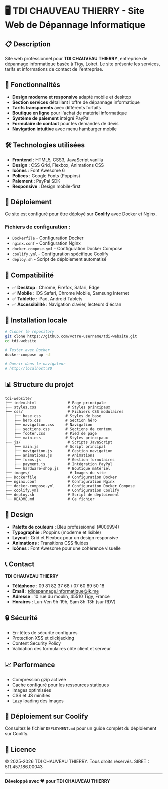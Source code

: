 # 🖥️ TDI CHAUVEAU THIERRY - Site Web de Dépannage Informatique

## 📋 Description

Site web professionnel pour **TDI CHAUVEAU THIERRY**, entreprise de dépannage informatique basée à Tigy, Loiret. Le site présente les services, tarifs et informations de contact de l'entreprise.

## 🌟 Fonctionnalités

- **Design moderne et responsive** adapté mobile et desktop
- **Section services** détaillant l'offre de dépannage informatique
- **Tarifs transparents** avec différents forfaits
- **Boutique en ligne** pour l'achat de matériel informatique
- **Système de paiement** intégré PayPal
- **Formulaire de contact** pour les demandes de devis
- **Navigation intuitive** avec menu hamburger mobile

## 🛠️ Technologies utilisées

- **Frontend** : HTML5, CSS3, JavaScript vanilla
- **Design** : CSS Grid, Flexbox, Animations CSS
- **Icônes** : Font Awesome 6
- **Polices** : Google Fonts (Poppins)
- **Paiement** : PayPal SDK
- **Responsive** : Design mobile-first

## 🚀 Déploiement

Ce site est configuré pour être déployé sur **Coolify** avec Docker et Nginx.

### Fichiers de configuration :
- `Dockerfile` - Configuration Docker
- `nginx.conf` - Configuration Nginx
- `docker-compose.yml` - Configuration Docker Compose
- `coolify.yml` - Configuration spécifique Coolify
- `deploy.sh` - Script de déploiement automatisé

## 📱 Compatibilité

- ✅ **Desktop** : Chrome, Firefox, Safari, Edge
- ✅ **Mobile** : iOS Safari, Chrome Mobile, Samsung Internet
- ✅ **Tablette** : iPad, Android Tablets
- ✅ **Accessibilité** : Navigation clavier, lecteurs d'écran

## 🔧 Installation locale

```bash
# Cloner le repository
git clone https://github.com/votre-username/tdi-website.git
cd tdi-website

# Tester avec Docker
docker-compose up -d

# Ouvrir dans le navigateur
# http://localhost:80
```

## 📊 Structure du projet

```
tdi-website/
├── index.html              # Page principale
├── styles.css              # Styles principaux
├── css/                    # Fichiers CSS modulaires
│   ├── base.css           # Styles de base
│   ├── hero.css           # Section héro
│   ├── navigation.css     # Navigation
│   ├── sections.css       # Sections de contenu
│   ├── footer.css         # Pied de page
│   └── main.css           # Styles principaux
├── js/                     # Scripts JavaScript
│   ├── main.js            # Script principal
│   ├── navigation.js       # Gestion navigation
│   ├── animations.js       # Animations
│   ├── forms.js            # Gestion formulaires
│   ├── payment.js          # Intégration PayPal
│   └── hardware-shop.js    # Boutique matériel
├── images/                  # Images du site
├── Dockerfile              # Configuration Docker
├── nginx.conf              # Configuration Nginx
├── docker-compose.yml      # Configuration Docker Compose
├── coolify.yml             # Configuration Coolify
├── deploy.sh               # Script de déploiement
└── README.md               # Ce fichier
```

## 🎨 Design

- **Palette de couleurs** : Bleu professionnel (#006994)
- **Typographie** : Poppins (moderne et lisible)
- **Layout** : Grid et Flexbox pour un design responsive
- **Animations** : Transitions CSS fluides
- **Icônes** : Font Awesome pour une cohérence visuelle

## 📞 Contact

**TDI CHAUVEAU THIERRY**
- **Téléphone** : 09 81 82 37 68 / 07 60 89 50 18
- **Email** : tdidepannage.informatique@ik.me
- **Adresse** : 10 rue du moulin, 45510 Tigy, France
- **Horaires** : Lun-Ven 9h-19h, Sam 8h-13h (sur RDV)

## 🔒 Sécurité

- En-têtes de sécurité configurés
- Protection XSS et clickjacking
- Content Security Policy
- Validation des formulaires côté client et serveur

## 📈 Performance

- Compression gzip activée
- Cache configuré pour les ressources statiques
- Images optimisées
- CSS et JS minifiés
- Lazy loading des images

## 🚀 Déploiement sur Coolify

Consultez le fichier `DEPLOYMENT.md` pour un guide complet du déploiement sur Coolify.

## 📄 Licence

© 2025-2026 TDI CHAUVEAU THIERRY. Tous droits réservés.
SIRET : 511.457.186.00043

---

**Développé avec ❤️ pour TDI CHAUVEAU THIERRY**
